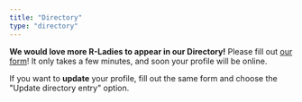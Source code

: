 ```yaml
---
title: "Directory"
type: "directory"
---
```


**We would love more R-Ladies to appear in our Directory!** 
Please fill out [our form](/directory-update)! 
It only takes a few minutes, and soon your profile will be online.

If you want to **update** your profile, fill out the same form and choose the "Update directory entry" option. 
